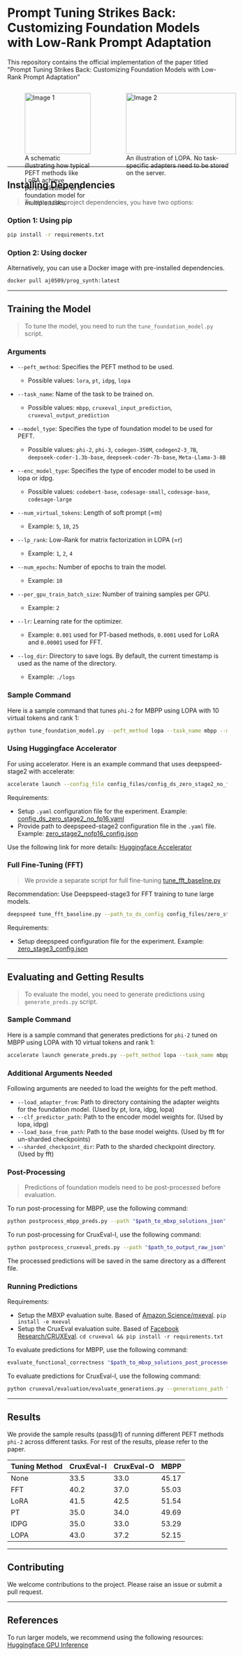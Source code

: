 # Prompt Tuning Strikes Back: Customizing Foundation Models with Low-Rank Prompt Adaptation

This repository contains the official implementation of the paper titled "Prompt Tuning Strikes Back: Customizing Foundation  Models with Low-Rank Prompt Adaptation"

<div style="display: flex; gap: 1px;">
  <figure style="flex: 0 0 30%;">
    <img src="images/dig_existing_new.jpg" alt="Image 1" style="width: 100%;">
    <figcaption>A schematic illustrating how typical PEFT methods like LoRA achieve personalization of a foundation model for multiple tasks.</figcaption>
  </figure>
  <figure style="flex: 0 0 50%;">
    <img src="images/dig_ours_new.jpg" alt="Image 2" style="width: 100%;">
    <figcaption>An illustration of LOPA. No task-specific adapters need to be stored on the server.</figcaption>
  </figure>
</div>

---

## Installing Dependencies
> To set up the project dependencies, you have two options:

### Option 1: Using pip
```sh
pip install -r requirements.txt
```

### Option 2: Using docker
Alternatively, you can use a Docker image with pre-installed dependencies.
```sh
docker pull aj0509/prog_synth:latest
```

---

## Training the Model

> To tune the model, you need to run the `tune_foundation_model.py` script. 
  
### Arguments

- `--peft_method`: Specifies the PEFT method to be used.
  - Possible values: `lora`, `pt`, `idpg`, `lopa`

- `--task_name`: Name of the task to be trained on.
  - Possible values: `mbpp`, `cruxeval_input_prediction`, `cruxeval_output_prediction`

- `--model_type`: Specifies the type of foundation model to be used for PEFT.
  - Possible values: `phi-2`, `phi-3`, `codegen-350M`, `codegen2-3_7B`, `deepseek-coder-1.3b-base`, `deepseek-coder-7b-base`, `Meta-Llama-3-8B`

- `--enc_model_type`: Specifies the type of encoder model to be used in lopa or idpg.
  - Possible values: `codebert-base`, `codesage-small`, `codesage-base`, `codesage-large`

- `--num_virtual_tokens`: Length of soft prompt (=m)
  - Example: `5`, `10`, `25`

- `--lp_rank`: Low-Rank for matrix factorization in LOPA (=r)
  - Example: `1`, `2`, `4`

- `--num_epochs`: Number of epochs to train the model.
  - Example: `10`

- `--per_gpu_train_batch_size`: Number of training samples per GPU.
  - Example: `2`

- `--lr`: Learning rate for the optimizer.
  - Example: `0.001` used for PT-based methods, `0.0001` used for LoRA and `0.00001` used for FFT.

- `--log_dir`: Directory to save logs. By default, the current timestamp is used as the name of the directory.
  - Example: `./logs`

### Sample Command

Here is a sample command that tunes `phi-2` for MBPP using LOPA with 10 virtual tokens and rank 1:

```sh
python tune_foundation_model.py --peft_method lopa --task_name mbpp --model_type phi-2 --enc_model_type codesage-small --num_virtual_tokens 10 --lp_rank 1 --num_epochs 10 --per_gpu_train_batch_size 2 --lr 0.001
```

### Using Huggingface Accelerator
For using accelerator. Here is an example command that uses deepspeed-stage2 with accelerate:

```sh
accelerate launch --config_file config_files/config_ds_zero_stage2_no_fp16.yaml tune_foundation_model.py
```

Requirements: 
- Setup `.yaml` configuration file for the experiment. Example: [config_ds_zero_stage2_no_fp16.yaml](config_files/config_ds_zero_stage2_no_fp16.yaml)
- Provide path to deepspeed-stage2 configuration file in the `.yaml` file. Example: [zero_stage2_nofp16_config.json](config_files/zero_stage2_nofp16_config.json)

Use the following link for more details: [Huggingface Accelerator](https://huggingface.co/docs/accelerate/en/basic_tutorials/install)


### Full Fine-Tuning (FFT)
> We provide a separate script for full fine-tuning [tune_fft_baseline.py](tune_fft_baseline.py)

Recommendation: Use Deepspeed-stage3 for FFT training to tune large models.

```sh
deepspeed tune_fft_baseline.py --path_to_ds_config config_files/zero_stage3_config.json --fp16 True --gradient_accumulation_steps 2
```

Requirements:
- Setup deepspeed configuration file for the experiment. Example: [zero_stage3_config.json](config_files/zero_stage3_config.json)

---

## Evaluating and Getting Results

> To evaluate the model, you need to generate predictions using `generate_preds.py` script. 

### Sample Command

Here is a sample command that generates predictions for `phi-2` tuned on MBPP using LOPA with 10 virtual tokens and rank 1:

```sh
accelerate launch generate_preds.py --peft_method lopa --task_name mbpp --model_type phi-2 --enc_model_type codesage-small --num_virtual_tokens 10 --lp_rank 1
```

### Additional Arguments Needed

Following arguments are needed to load the weights for the peft method.

- `--load_adapter_from`: Path to directory containing the adapter weights for the foundation model. (Used by pt, lora, idpg, lopa)
- `--clf_predictor_path`: Path to the encoder model weights for. (Used by lopa, idpg)
- `--load_base_from_path`: Path to the base model weights. (Used by fft for un-sharded checkpoints)
- `--sharded_checkpoint_dir`: Path to the sharded checkpoint directory. (Used by fft)

### Post-Processing

> Predictions of foundation models need to be post-processed before evaluation.

To run post-processing for MBPP, use the following command:
```sh
python postprocess_mbpp_preds.py --path "$path_to_mbxp_solutions_json"
```

To run post-processing for CruxEval-I, use the following command:
```sh
python postprocess_cruxeval_preds.py --path "$path_to_output_raw_json" --mode input
```

The processed predictions will be saved in the same directory as a different file.

### Running Predictions

Requirements:
- Setup the MBXP evaluation suite. Based of [Amazon Science/mxeval](https://github.com/amazon-science/mxeval). `pip install -e mxeval`
- Setup the CruxEval evaluation suite. Based of [Facebook Research/CRUXEval](https://github.com/facebookresearch/cruxeval). `cd cruxeval && pip install -r requirements.txt`

To evaluate predictions for MBPP, use the following command:
```sh
evaluate_functional_correctness "$path_to_mbxp_solutions_post_processed" --problem_file mxeval/mbpp_test_release_v1.jsonl
```

To evaluate predictions for CruxEval-I, use the following command:
```sh
python cruxeval/evaluation/evaluate_generations.py --generations_path "$path_to_output_json" --scored_results_path "$path_to_output_scored_json" --mode input
```

--- 
## Results

We provide the sample results (pass@1) of running different PEFT methods `phi-2` across different tasks. For rest of the results, please refer to the paper.


| Tuning Method | CruxEval-I | CruxEval-O | MBPP  |
|---------------|------------|------------|-------|
| None          | 33.5       | 33.0       | 45.17 |
| FFT           | 40.2       | 37.0       | 55.03 |
| LoRA          | 41.5       | 42.5       | 51.54 |
| PT            | 35.0       | 34.0       | 49.69 |
| IDPG          | 35.0       | 33.0       | 53.29 |
| LOPA          | 43.0       | 37.2       | 52.15 |


---

## Contributing

We welcome contributions to the project. Please raise an issue or submit a pull request.

---

## References

To run larger models, we recommend using the following resources:
[Huggingface GPU Inference](https://huggingface.co/blog/hf-bitsandbytes-integration)